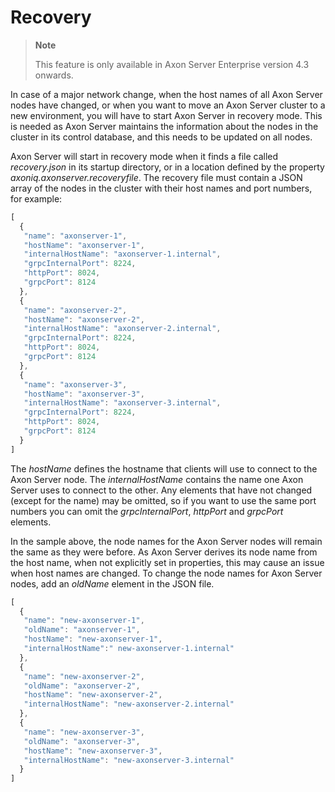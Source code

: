 # Recovery

> **Note**
>
> This feature is only available in Axon Server Enterprise version 4.3 onwards.

In case of a major network change, when the host names of all Axon Server nodes have changed, or when you want to move an Axon Server cluster to a new environment, you will have to start Axon Server in recovery mode. This is needed as Axon Server maintains the information about the nodes in the cluster in its control database, and this needs to be updated on all nodes.

Axon Server will start in recovery mode when it finds a file called _recovery.json_ in its startup directory, or in a location defined by the property _axoniq.axonserver.recoveryfile_. The recovery file must contain a JSON array of the nodes in the cluster with their host names and port numbers, for example:

```javascript
[
  {
   "name": "axonserver-1",
   "hostName": "axonserver-1",
   "internalHostName": "axonserver-1.internal",
   "grpcInternalPort": 8224,
   "httpPort": 8024,
   "grpcPort": 8124
  },
  {
   "name": "axonserver-2",
   "hostName": "axonserver-2",
   "internalHostName": "axonserver-2.internal",
   "grpcInternalPort": 8224,
   "httpPort": 8024,
   "grpcPort": 8124
  },
  {
   "name": "axonserver-3",
   "hostName": "axonserver-3",
   "internalHostName": "axonserver-3.internal",
   "grpcInternalPort": 8224,
   "httpPort": 8024,
   "grpcPort": 8124
  }
]
```

The _hostName_ defines the hostname that clients will use to connect to the Axon Server node. The _internalHostName_ contains the name one Axon Server uses to connect to the other. Any elements that have not changed \(except for the name\) may be omitted, so if you want to use the same port numbers you can omit the _grpcInternalPort_, _httpPort_ and _grpcPort_ elements.

In the sample above, the node names for the Axon Server nodes will remain the same as they were before. As Axon Server derives its node name from the host name, when not explicitly set in properties, this may cause an issue when host names are changed. To change the node names for Axon Server nodes, add an _oldName_ element in the JSON file.

```javascript
[
  {
   "name": "new-axonserver-1",
   "oldName": "axonserver-1",
   "hostName": "new-axonserver-1",
   "internalHostName":" new-axonserver-1.internal"
  },
  {
   "name": "new-axonserver-2",
   "oldName": "axonserver-2",
   "hostName": "new-axonserver-2",
   "internalHostName": "new-axonserver-2.internal"
  }, 
  {
   "name": "new-axonserver-3",
   "oldName": "axonserver-3",
   "hostName": "new-axonserver-3",
   "internalHostName": "new-axonserver-3.internal"
  }
]
```

